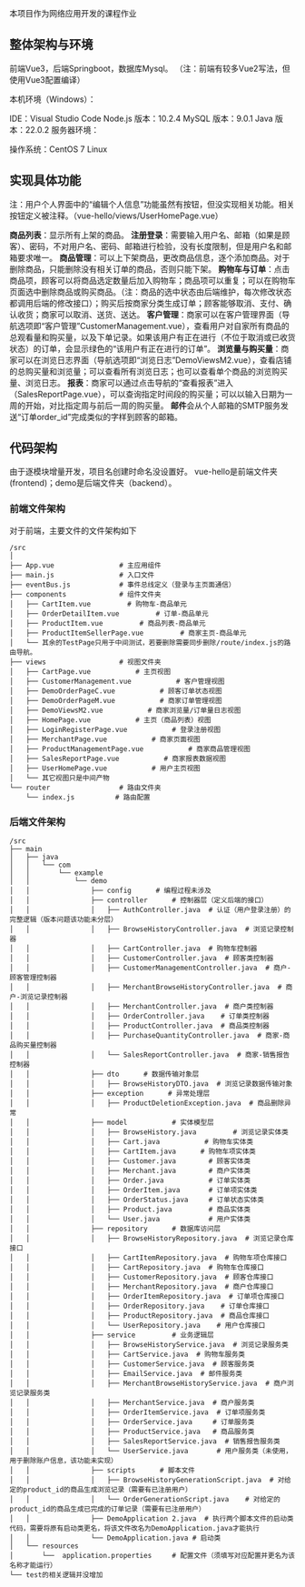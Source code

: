 本项目作为网络应用开发的课程作业


## 整体架构与环境
前端Vue3，后端Springboot，数据库Mysql。
（注：前端有较多Vue2写法，但使用Vue3配置编译）

本机环境（Windows）：

IDE：Visual Studio Code
Node.js 版本：10.2.4
MySQL 版本：9.0.1
Java 版本：22.0.2
服务器环境：

操作系统：CentOS 7 Linux




## 实现具体功能
注：用户个人界面中的“编辑个人信息”功能虽然有按钮，但没实现相关功能。相关按钮定义被注释。（vue-hello/views/UserHomePage.vue）

**商品列表**：显示所有上架的商品。
**注册登录**：需要输入用户名、邮箱（如果是顾客）、密码，不对用户名、密码、邮箱进行检验，没有长度限制，但是用户名和邮箱要求唯一。
**商品管理**：可以上下架商品，更改商品信息，逐个添加商品。对于删除商品，只能删除没有相关订单的商品，否则只能下架。
**购物车与订单**：点击商品项，顾客可以将商品选定数量后加入购物车；商品项可以重复；可以在购物车页面选中删除商品或购买商品。（注：商品的选中状态由后端维护，每次修改状态都调用后端的修改接口）；购买后按商家分类生成订单；顾客能够取消、支付、确认收货；商家可以取消、送货、送达。
**客户管理**：商家可以在客户管理界面（导航选项即“客户管理”CustomerManagement.vue），查看用户对自家所有商品的总观看量和购买量，以及下单记录。如果该用户有正在进行（不位于取消或已收货状态）的订单，会显示绿色的“该用户有正在进行的订单”。
**浏览量与购买量**：商家可以在浏览日志界面（导航选项即“浏览日志”DemoViewsM2.vue），查看店铺的总购买量和浏览量；可以查看所有浏览日志；也可以查看单个商品的浏览购买量、浏览日志。
**报表**：商家可以通过点击导航的“查看报表”进入（SalesReportPage.vue），可以查询指定时间段的购买量；可以以输入日期为一周的开始，对比指定周与前后一周的购买量。
**邮件**会从个人邮箱的SMTP服务发送“订单order_id”完成类似的字样到顾客的邮箱。



## 代码架构
由于逐模块增量开发，项目名创建时命名没设置好。
vue-hello是前端文件夹(frontend)；demo是后端文件夹（backend）。

### 前端文件架构
对于前端，主要文件的文件架构如下

```plaintext
/src
│
├── App.vue                # 主应用组件
├── main.js                # 入口文件
├── eventBus.js            # 事件总线定义（登录与主页面通信）
├── components             # 组件文件夹
│   ├── CartItem.vue         # 购物车-商品单元
│   ├── OrderDetailItem.vue         # 订单-商品单元
│   ├── ProductItem.vue         # 商品列表-商品单元
│   ├── ProductItemSellerPage.vue         # 商家主页-商品单元
│   └── 其余的TestPage只用于中间测试，若要删除需要同步删除/route/index.js的路由导航。
├── views                  # 视图文件夹
│   ├── CartPage.vue           # 主页视图
│   ├── CustomerManagement.vue           # 客户管理视图
│   ├── DemoOrderPageC.vue           # 顾客订单状态视图
│   ├── DemoOrderPageM.vue           # 商家订单管理视图
│   ├── DemoViewsM2.vue           # 商家浏览量/订单量日志视图
│   ├── HomePage.vue           # 主页（商品列表）视图
│   ├── LoginRegisterPage.vue           # 登录注册视图
│   ├── MerchantPage.vue           # 商家页面视图
│   ├── ProductManagementPage.vue           # 商家商品管理视图
│   ├── SalesReportPage.vue           # 商家报表数据视图
│   ├── UserHomePage.vue           # 用户主页视图
│   └── 其它视图只是中间产物
└── router                 # 路由文件夹
    └── index.js          # 路由配置
```

### 后端文件架构
```plaintext
/src
├── main
│   ├── java
│   │   └── com
│   │       └── example
│   │           └── demo
│   │               ├── config      # 编程过程未涉及
│   │               ├── controller      # 控制器层（定义后端的接口）
│   │               │   ├── AuthController.java  # 认证（用户登录注册）的完整逻辑（版本问题该功能未分层）
│   │               │   ├── BrowseHistoryController.java  # 浏览记录控制器
│   │               │   ├── CartController.java  # 购物车控制器
│   │               │   ├── CustomerController.java  # 顾客类控制器
│   │               │   ├── CustomerManagementController.java  # 商户-顾客管理控制器
│   │               │   ├── MerchantBrowseHistoryController.java  # 商户-浏览记录控制器
│   │               │   ├── MerchantController.java  # 商户类控制器
│   │               │   ├── OrderController.java    # 订单类控制器
│   │               │   ├── ProductController.java  # 商品类控制器
│   │               │   ├── PurchaseQuantityController.java  # 商家-商品购买量控制器
│   │               │   └── SalesReportController.java  # 商家-销售报告控制器
│   │               ├── dto      # 数据传输对象层
│   │               │   ├── BrowseHistoryDTO.java  # 浏览记录数据传输对象
│   │               ├── exception      # 异常处理层
│   │               │   ├── ProductDeletionException.java  # 商品删除异常
│   │               ├── model           # 实体模型层
│   │               │   ├── BrowseHistory.java         # 浏览记录实体类
│   │               │   ├── Cart.java           # 购物车实体类
│   │               │   ├── CartItem.java      # 购物车项实体类
│   │               │   ├── Customer.java        # 顾客实体类
│   │               │   ├── Merchant.java        # 商户实体类
│   │               │   ├── Order.java           # 订单实体类
│   │               │   ├── OrderItem.java       # 订单项实体类
│   │               │   ├── OrderStatus.java     # 订单状态实体类
│   │               │   ├── Product.java         # 商品实体类
│   │               │   └── User.java            # 用户实体类
│   │               ├── repository      # 数据库访问层
│   │               │   ├── BrowseHistoryRepository.java  # 浏览记录仓库接口
│   │               │   ├── CartItemRepository.java  # 购物车项仓库接口
│   │               │   ├── CartRepository.java  # 购物车仓库接口
│   │               │   ├── CustomerRepository.java  # 顾客仓库接口
│   │               │   ├── MerchantRepository.java  # 商户仓库接口
│   │               │   ├── OrderItemRepository.java  # 订单项仓库接口
│   │               │   ├── OrderRepository.java    # 订单仓库接口
│   │               │   ├── ProductRepository.java  # 商品仓库接口
│   │               │   └── UserRepository.java    # 用户仓库接口
│   │               ├── service         # 业务逻辑层
│   │               │   ├── BrowseHistoryService.java  # 浏览记录服务类
│   │               │   ├── CartService.java  # 购物车服务类
│   │               │   ├── CustomerService.java  # 顾客服务类
│   │               │   ├── EmailService.java  # 邮件服务类
│   │               │   ├── MerchantBrowseHistoryService.java  # 商户浏览记录服务类
│   │               │   ├── MerchantService.java  # 商户服务类
│   │               │   ├── OrderItemService.java  # 订单项服务类
│   │               │   ├── OrderService.java     # 订单服务类
│   │               │   ├── ProductService.java   # 商品服务类
│   │               │   ├── SalesReportService.java  # 销售报告服务类
│   │               │   └── UserService.java       # 用户服务类（未使用，用于删除账户信息，该功能未实现）
│   │               ├── scripts      # 脚本文件
│   │               │   ├── BrowseHistoryGenerationScript.java  # 对给定的product_id的商品生成浏览记录（需要有已注册用户）
│   │               │   └── OrderGenerationScript.java    # 对给定的product_id的商品生成已完成的订单记录（需要有已注册用户）
│   │               ├── DemoApplication 2.java  # 执行两个脚本文件的启动类代码，需要将原有启动类更名，将该文件改名为DemoApplication.java才能执行
│   │               └── DemoApplication.java # 启动类
│   └── resources
│       └──  application.properties     # 配置文件（须填写对应配置并更名为该名称才能运行）
└── test的相关逻辑并没增加
```
